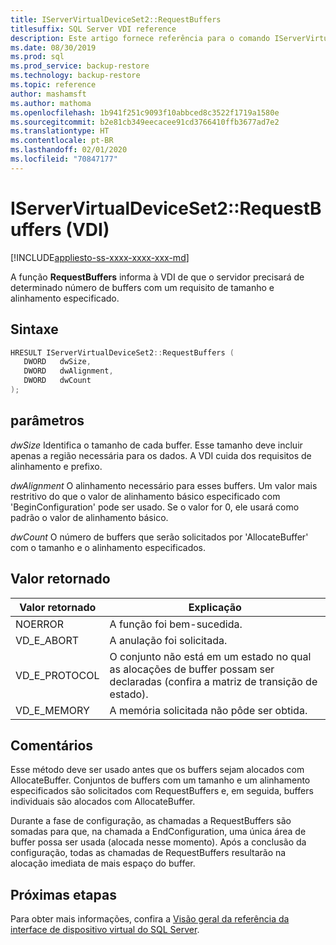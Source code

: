 ```yaml
---
title: IServerVirtualDeviceSet2::RequestBuffers
titlesuffix: SQL Server VDI reference
description: Este artigo fornece referência para o comando IServerVirtualDeviceSet2::RequestBuffers.
ms.date: 08/30/2019
ms.prod: sql
ms.prod_service: backup-restore
ms.technology: backup-restore
ms.topic: reference
author: mashamsft
ms.author: mathoma
ms.openlocfilehash: 1b941f251c9093f10abbced8c3522f1719a1580e
ms.sourcegitcommit: b2e81cb349eecacee91cd3766410ffb3677ad7e2
ms.translationtype: HT
ms.contentlocale: pt-BR
ms.lasthandoff: 02/01/2020
ms.locfileid: "70847177"
---
```

# <a name="iservervirtualdeviceset2requestbuffers-vdi"></a>IServerVirtualDeviceSet2::RequestBuffers (VDI)

[!INCLUDE[appliesto-ss-xxxx-xxxx-xxx-md](../../../includes/appliesto-ss-xxxx-xxxx-xxx-md.md)]

A função **RequestBuffers** informa à VDI de que o servidor precisará de determinado número de buffers com um requisito de tamanho e alinhamento especificado.

## <a name="syntax"></a>Sintaxe

```c
HRESULT IServerVirtualDeviceSet2::RequestBuffers (
   DWORD   dwSize,
   DWORD   dwAlignment,
   DWORD   dwCount
);
```

## <a name="parameters"></a>parâmetros

*dwSize* Identifica o tamanho de cada buffer. Esse tamanho deve incluir apenas a região necessária para os dados. A VDI cuida dos requisitos de alinhamento e prefixo.

*dwAlignment* O alinhamento necessário para esses buffers. Um valor mais restritivo do que o valor de alinhamento básico especificado com 'BeginConfiguration' pode ser usado. Se o valor for 0, ele usará como padrão o valor de alinhamento básico.

*dwCount* O número de buffers que serão solicitados por 'AllocateBuffer' com o tamanho e o alinhamento especificados.

## <a name="return-value"></a>Valor retornado

|Valor retornado | Explicação |
|---|---|
| NOERROR | A função foi bem-sucedida. |
| VD_E_ABORT | A anulação foi solicitada. |
| VD_E_PROTOCOL | O conjunto não está em um estado no qual as alocações de buffer possam ser declaradas (confira a matriz de transição de estado). |
| VD_E_MEMORY | A memória solicitada não pôde ser obtida. |

## <a name="remarks"></a>Comentários

Esse método deve ser usado antes que os buffers sejam alocados com AllocateBuffer. Conjuntos de buffers com um tamanho e um alinhamento especificados são solicitados com RequestBuffers e, em seguida, buffers individuais são alocados com AllocateBuffer.

Durante a fase de configuração, as chamadas a RequestBuffers são somadas para que, na chamada a EndConfiguration, uma única área de buffer possa ser usada (alocada nesse momento). Após a conclusão da configuração, todas as chamadas de RequestBuffers resultarão na alocação imediata de mais espaço do buffer.

## <a name="next-steps"></a>Próximas etapas

Para obter mais informações, confira a [Visão geral da referência da interface de dispositivo virtual do SQL Server](reference-virtual-device-interface.md).